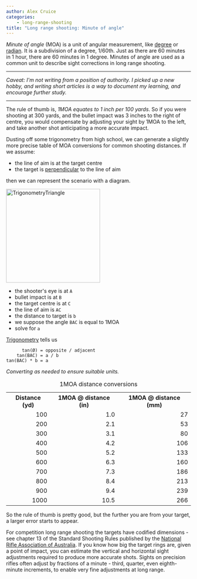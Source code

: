```yaml
---
author: Alex Cruice
categories:
    - long-range-shooting
title: "Long range shooting: Minute of angle"
---
```


_Minute of angle_ (MOA) is a unit of angular measurement, like [degree](https://en.wikipedia.org/wiki/Degree_(angle)) or [radian](https://en.wikipedia.org/wiki/Radian). It is a subdivision of a degree, 1/60th. Just as there are 60 minutes in 1 hour, there are 60 minutes in 1 degree. Minutes of angle are used as a common unit to describe sight corrections in long range shooting.

---

_Caveat: I'm not writing from a position of authority. I picked up a new hobby, and writing short articles is a way to document my learning, and encourage further study._

---

The rule of thumb is, _1MOA equates to 1 inch per 100 yards_. So if you were shooting at 300 yards, and the bullet impact was 3 inches to the right of centre, you would compensate by adjusting your sight by 1MOA to the left, and take another shot anticipating a more accurate impact.

Dusting off some trigonometry from high school, we can generate a slightly more precise table of MOA conversions for common shooting distances. If we assume:
- the line of aim is at the target centre
- the target is [perpendicular](https://en.wikipedia.org/wiki/Perpendicular) to the line of aim

then we can represent the scenario with a diagram.

<a title="TheOtherJesse, Public domain, via Wikimedia Commons" href="https://commons.wikimedia.org/wiki/File:TrigonometryTriangle.svg"><img width="256" alt="TrigonometryTriangle" src="https://upload.wikimedia.org/wikipedia/commons/thumb/4/4f/TrigonometryTriangle.svg/256px-TrigonometryTriangle.svg.png"></a>

- the shooter's eye is at `A`
- bullet impact is at `B`
- the target centre is at `C`
- the line of aim is `AC`
- the distance to target is `b`
- we suppose the angle `BAC` is equal to 1MOA
- solve for `a`

[Trigonometry](https://en.wikipedia.org/wiki/Trigonometric_functions) tells us
```
      tan(Ø) = opposite / adjacent
    tan(BAC) = a / b
tan(BAC) * b = a
```
_Converting as needed to ensure suitable units._

<table>
    <caption>1MOA distance conversions</caption>
    <tbody align="right">
        <tr align="center">
            <th>Distance (yd)</th>
            <th>1MOA @ distance (in)</th>
            <th>1MOA @ distance (mm)</th>
        </tr>
        <tr>
            <td>100</td>
            <td>1.0</td>
            <td>27</td>
        </tr>
        <tr>
            <td>200</td>
            <td>2.1</td>
            <td>53</td>
        </tr>
        <tr>
            <td>300</td>
            <td>3.1</td>
            <td>80</td>
        </tr>
        <tr>
            <td>400</td>
            <td>4.2</td>
            <td>106</td>
        </tr>
        <tr>
            <td>500</td>
            <td>5.2</td>
            <td>133</td>
        </tr>
        <tr>
            <td>600</td>
            <td>6.3</td>
            <td>160</td>
        </tr>
        <tr>
            <td>700</td>
            <td>7.3</td>
            <td>186</td>
        </tr>
        <tr>
            <td>800</td>
            <td>8.4</td>
            <td>213</td>
        </tr>
        <tr>
            <td>900</td>
            <td>9.4</td>
            <td>239</td>
        </tr>
        <tr>
            <td>1000</td>
            <td>10.5</td>
            <td>266</td>
        </tr>
    </tbody>
</table>

So the rule of thumb is pretty good, but the further you are from your target, a larger error starts to appear.

For competition long range shooting the targets have codified dimensions - see chapter 13 of the Standard Shooting Rules published by the [National Rifle Association of Australia](https://nraa.com.au/). If you know how big the target rings are, given a point of impact, you can estimate the vertical and horizontal sight adjustments required to produce more accurate shots. Sights on precision rifles often adjust by fractions of a minute - third, quarter, even eighth-minute increments, to enable very fine adjustments at long range.
